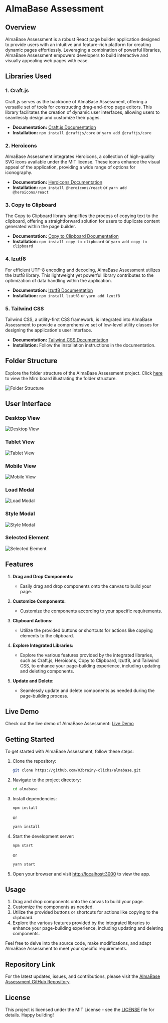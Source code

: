 # AlmaBase Assessment 

## Overview

AlmaBase Assessment is a robust React page builder application designed to provide users with an intuitive and feature-rich platform for creating dynamic pages effortlessly. Leveraging a combination of powerful libraries, AlmaBase Assessment empowers developers to build interactive and visually appealing web pages with ease.

## Libraries Used

### 1. Craft.js

Craft.js serves as the backbone of AlmaBase Assessment, offering a versatile set of tools for constructing drag-and-drop page editors. This library facilitates the creation of dynamic user interfaces, allowing users to seamlessly design and customize their pages.

- **Documentation:** [Craft.js Documentation](https://craft.js.org/docs/getting-started)
- **Installation:** `npm install @craftjs/core` or `yarn add @craftjs/core`

### 2. Heroicons

AlmaBase Assessment integrates Heroicons, a collection of high-quality SVG icons available under the MIT license. These icons enhance the visual appeal of the application, providing a wide range of options for iconography.

- **Documentation:** [Heroicons Documentation](https://heroicons.com/)
- **Installation:** `npm install @heroicons/react` or `yarn add @heroicons/react`

### 3. Copy to Clipboard

The Copy to Clipboard library simplifies the process of copying text to the clipboard, offering a straightforward solution for users to duplicate content generated within the page builder.

- **Documentation:** [Copy to Clipboard Documentation](https://www.npmjs.com/package/copy-to-clipboard)
- **Installation:** `npm install copy-to-clipboard` or `yarn add copy-to-clipboard`

### 4. lzutf8

For efficient UTF-8 encoding and decoding, AlmaBase Assessment utilizes the lzutf8 library. This lightweight yet powerful library contributes to the optimization of data handling within the application.

- **Documentation:** [lzutf8 Documentation](https://www.npmjs.com/package/lzutf8)
- **Installation:** `npm install lzutf8` or `yarn add lzutf8`

### 5. Tailwind CSS

Tailwind CSS, a utility-first CSS framework, is integrated into AlmaBase Assessment to provide a comprehensive set of low-level utility classes for designing the application's user interface.

- **Documentation:** [Tailwind CSS Documentation](https://tailwindcss.com/docs)
- **Installation:** Follow the installation instructions in the documentation.

## Folder Structure

Explore the folder structure of the AlmaBase Assessment project. Click [here](https://miro.com/app/board/uXjVNKCD5Vw=/?share_link_id=591247335777) to view the Miro board illustrating the folder structure.

![Folder Structure](./src/assets/images/folder-structure.png)

## User Interface

### Desktop View
![Desktop View](./src/assets/images/ui/desktop.png)

### Tablet View
![Tablet View](./src/assets/images/ui/tablet.png)

### Mobile View
![Mobile View](./src/assets/images/ui/mobile.png)

### Load Modal
![Load Modal](./src/assets/images/ui/load-modal.png)

### Style Modal
![Style Modal](./src/assets/images/ui/style-modal.png)

### Selected Element
![Selected Element](./src/assets/images/ui/selected-element.png)

## Features

1. **Drag and Drop Components:**
   - Easily drag and drop components onto the canvas to build your page.

2. **Customize Components:**
   - Customize the components according to your specific requirements.

3. **Clipboard Actions:**
   - Utilize the provided buttons or shortcuts for actions like copying elements to the clipboard.

4. **Explore Integrated Libraries:**
   - Explore the various features provided by the integrated libraries, such as Craft.js, Heroicons, Copy to Clipboard, lzutf8, and Tailwind CSS, to enhance your page-building experience, including updating and deleting components.

5. **Update and Delete:**
   - Seamlessly update and delete components as needed during the page-building process.

## Live Demo

Check out the live demo of AlmaBase Assessment: [Live Demo](https://almabase-csk.netlify.app/)

## Getting Started

To get started with AlmaBase Assessment, follow these steps:

1. Clone the repository:
   ```bash
   git clone https://github.com/03brainy-clicks/almabase.git
   ```

2. Navigate to the project directory:
   ```bash
   cd almabase
   ```

3. Install dependencies:
   ```bash
   npm install
   ```
   or
   ```bash
   yarn install
   ```

4. Start the development server:
   ```bash
   npm start
   ```
   or
   ```bash
   yarn start
   ```

5. Open your browser and visit [http://localhost:3000](http://localhost:3000) to view the app.

## Usage

1. Drag and drop components onto the canvas to build your page.
2. Customize the components as needed.
3. Utilize the provided buttons or shortcuts for actions like copying to the clipboard.
4. Explore the various features provided by the integrated libraries to enhance your page-building experience, including updating and deleting components.

Feel free to delve into the source code, make modifications, and adapt AlmaBase Assessment to meet your specific requirements.

## Repository Link

For the latest updates, issues, and contributions, please visit the [AlmaBase Assessment GitHub Repository](https://github.com/03brainy-clicks/almabase).

## License

This project is licensed under the MIT License - see the [LICENSE](LICENSE) file for details. Happy building!